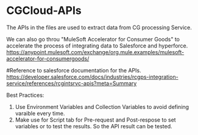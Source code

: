 # CGCloud-APIs

The APIs in the files are used to extract data from CG processing Service.

We can also go throu "MuleSoft Accelerator for Consumer Goods" to accelerate the process of integrating data to Salesforce and hyperforce.
https://anypoint.mulesoft.com/exchange/org.mule.examples/mulesoft-accelerator-for-consumergoods/

#Reference to salesforce documentation for the APIs.
https://developer.salesforce.com/docs/industries/rcgps-integration-service/references/rcgintsrvc-apis?meta=Summary

Best Practices:
1. Use Environment Variables and Collection Variables to avoid defining varaible every time.
2. Make use for Script tab for Pre-request and Post-respose to set variables or to test the results. So the API result can be tested.
   

